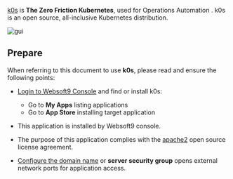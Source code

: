 [k0s](https://k0sproject.io/) is **The Zero Friction Kubernetes**, used for Operations Automation . k0s is an open source, all-inclusive Kubernetes distribution.


![gui](https://libs.websoft9.com/Websoft9/DocsPicture/zh/k0s/k0s-gui-websoft9.png)


## Prepare

When referring to this document to use **k0s**, please read and ensure the following points:

- [Login to Websoft9 Console](./login-console) and find or install k0s:
  - Go to **My Apps** listing applications 
  - Go to **App Store** installing target application

- This application is installed by Websoft9 console.


- The purpose of this application complies with the [apache2](https://opensource.org/licenses/Apache-2.0) open source license agreement.


- [Configure the domain name](./domain-set) or **server security group** opens external network ports for application access.